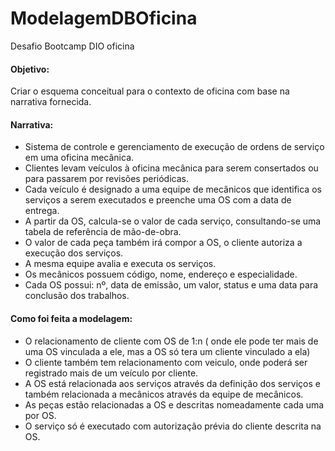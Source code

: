 # ModelagemDBOficina
Desafio Bootcamp DIO oficina

#### Objetivo:
Criar o esquema conceitual para o contexto de oficina com base na narrativa fornecida.

#### Narrativa:
 - Sistema de controle e gerenciamento de execução de ordens de serviço em uma oficina mecânica.
 - Clientes levam veículos à oficina mecânica para serem consertados ou para passarem por revisões periódicas.
 - Cada veículo é designado a uma equipe de mecânicos que identifica os serviços a serem executados e preenche uma OS com a data de entrega.
 - A partir da OS, calcula-se o valor de cada serviço, consultando-se uma tabela de referência de mão-de-obra.
 - O valor de cada peça também irá compor a OS, o cliente autoriza a execução dos serviços.
 - A mesma equipe avalia e executa os serviços.
 - Os mecânicos possuem código, nome, endereço e especialidade.
 - Cada OS possui: nº, data de emissão, um valor, status e uma data para conclusão dos trabalhos.

#### Como foi feita a modelagem:
 - O relacionamento de cliente com OS de 1:n ( onde ele pode ter mais de uma OS vinculada a ele, mas a OS só tera um cliente vinculado a ela)
 - O cliente também tem relacionamento com veiculo, onde poderá ser registrado mais de um veículo por cliente.
 - A OS está relacionada aos serviços através da definição dos serviços e também relacionada a mecânicos através da equipe de mecânicos.
 - As peças estão relacionadas a OS e descritas nomeadamente cada uma por OS.
 - O serviço só é executado com autorização prévia do cliente descrita na OS.

